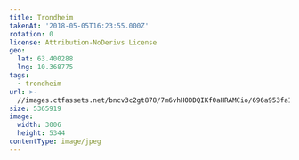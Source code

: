 ```yaml
---
title: Trondheim
takenAt: '2018-05-05T16:23:55.000Z'
rotation: 0
license: Attribution-NoDerivs License
geo:
  lat: 63.400288
  lng: 10.368775
tags:
  - trondheim
url: >-
  //images.ctfassets.net/bncv3c2gt878/7m6vhH0DDQIKf0aHRAMCio/696a953fa19a103c1f5a9c048a9c69f5/trondheim_27074857637_o
size: 5365919
image:
  width: 3006
  height: 5344
contentType: image/jpeg
---
```


